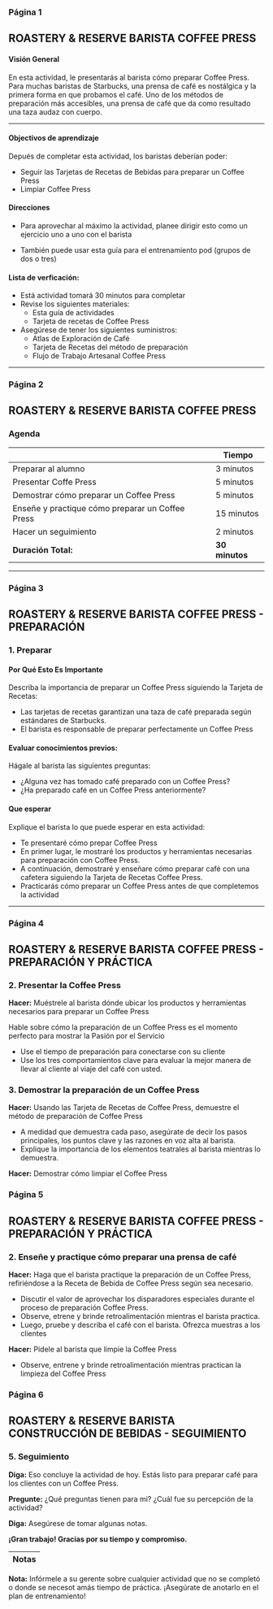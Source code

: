 ### Página 1

## ROASTERY & RESERVE BARISTA COFFEE PRESS

#### Visión General
En esta actividad, le presentarás al barista cómo preparar Coffee Press. Para muchas baristas de Starbucks, una prensa de café es nostálgica y la primera forma en que probamos el café. Uno de los métodos de preparación más accesibles, una prensa de café que da como resultado una taza audaz con cuerpo.

---

#### Objectivos de aprendizaje

Depués de completar esta actividad, los baristas deberían poder:

- Seguir las Tarjetas de Recetas de Bebidas para preparar un Coffee Press
- Limpiar Coffee Press

#### Direcciones

- Para aprovechar al máximo la actividad, planee dirigir esto como un ejercicio uno a uno con el barista

- También puede usar esta guía para el entrenamiento pod (grupos de dos o tres)

#### Lista de verficación:

- Está actividad tomará 30 minutos para completar
- Revise los siguientes materiales:
  - Esta guía de actividades
  - Tarjeta de recetas de Coffee Press
- Asegúrese de tener los siguientes suministros:
  - Atlas de Exploración de Café
  - Tarjeta de Recetas del método de preparación
  - Flujo de Trabajo Artesanal Coffee Press
---
### Página 2

## ROASTERY & RESERVE BARISTA COFFEE PRESS

### Agenda

|   | **Tiempo** |
| - | ---------- |
| Preparar al alumno | 3 minutos |
| Presentar Coffe Press | 5 minutos |
| Demostrar cómo preparar un Coffee Press | 5 minutos |
| Enseñe y practique cómo preparar un Coffee Press | 15 minutos |
| Hacer un seguimiento | 2 minutos |
| **Duración Total:** | **30 minutos** |

---
### Página 3

## ROASTERY & RESERVE BARISTA COFFEE PRESS - PREPARACIÓN

### 1. Preparar
#### Por Qué Esto Es Importante
Describa la importancia de preparar un Coffee Press siguiendo la Tarjeta de Recetas:
- Las tarjetas de recetas garantizan una taza de café preparada según estándares de Starbucks.
- El barista es responsable de preparar perfectamente un Coffee Press

#### Evaluar conocimientos previos:
Hágale al barista las siguientes preguntas:
- ¿Alguna vez has tomado café preparado con un Coffee Press?
- ¿Ha preparado café en un Coffee Press anteriormente?

#### Que esperar
Explique el barista lo que puede esperar en esta actividad:
- Te presentaré cómo prepar Coffee Press
- En primer lugar, le mostraré los productos y herramientas necesarias para preparación con Coffee Press.
- A continuación, demostraré y enseñare cómo preparar café con una cafetera siguiendo la Tarjeta de Recetas Coffee Press.
- Practicarás cómo preparar un Coffee Press antes de que completemos la actividad
---
### Página 4

## ROASTERY & RESERVE BARISTA COFFEE PRESS - PREPARACIÓN Y PRÁCTICA

### 2. Presentar la Coffee Press
**Hacer:** Muéstrele al barista dónde ubicar los productos y herramientas necesarios para preparar un Coffee Press

Hable sobre cómo la preparación de un Coffee Press es el momento perfecto para mostrar la Pasión por el Servicio
- Use el tiempo de preparación para conectarse con su cliente
- Use los tres comportamientos clave para evaluar la mejor manera de llevar al cliente al viaje del café con usted.

### 3. Demostrar la preparación de un Coffee Press
**Hacer:** Usando las Tarjeta de Recetas de Coffee Press, demuestre el método de preparación de Coffee Press
- A medidad que demuestra cada paso, asegúrate de decir los pasos principales, los puntos clave y las razones en voz alta al barista.
- Explique la importancia de los elementos teatrales al barista mientras lo demuestra.

**Hacer:** Demostrar cómo limpiar el Coffee Press
### Página 5

## ROASTERY & RESERVE BARISTA COFFEE PRESS - PREPARACIÓN Y PRÁCTICA

### 2. Enseñe y practique cómo preparar una prensa de café

**Hacer:** Haga que el barista practique la preparación de un Coffee Press, refiriéndose a la Receta de Bebida de Coffee Press según sea necesario.
- Discutir el valor de aprovechar los disparadores especiales durante el proceso de preparación Coffee Press.
- Observe, etrene y brinde retroalimentación mientras el barista practica.
- Luego, pruebe y describa el café con el barista. Ofrezca muestras a los clientes

**Hacer:** Pídele al barista que limpie la Coffee Press
- Observe, entrene y brinde retroalimentación mientras practican la limpieza del Coffee Press

### Página 6

## ROASTERY & RESERVE BARISTA CONSTRUCCIÓN DE BEBIDAS - SEGUIMIENTO

### 5. Seguimiento

**Diga:** Eso concluye la actividad de hoy. Estás listo para preparar café para los clientes con un Coffee Press.

**Pregunte:** ¿Qué preguntas tienen para mi? ¿Cuál fue su percepción de la actividad?

**Diga:** Asegúrese de tomar algunas notas.

**¡Gran trabajo! Gracias por su tiempo y compromiso.**

| **Notas** |
| - |

**Nota:** Infórmele a su gerente sobre cualquier actividad que no se completó o donde se necesot amás tiempo de práctica. ¡Asegúrate de anotarlo en el plan de entrenamiento!